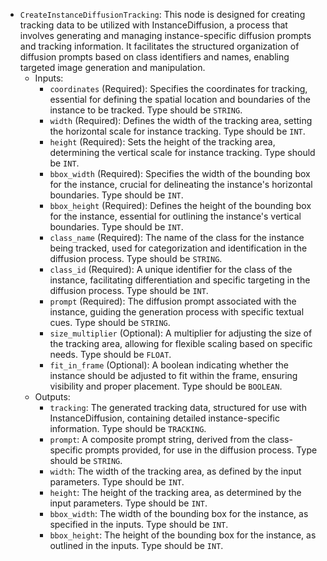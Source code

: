 - `CreateInstanceDiffusionTracking`: This node is designed for creating tracking data to be utilized with InstanceDiffusion, a process that involves generating and managing instance-specific diffusion prompts and tracking information. It facilitates the structured organization of diffusion prompts based on class identifiers and names, enabling targeted image generation and manipulation.
    - Inputs:
        - `coordinates` (Required): Specifies the coordinates for tracking, essential for defining the spatial location and boundaries of the instance to be tracked. Type should be `STRING`.
        - `width` (Required): Defines the width of the tracking area, setting the horizontal scale for instance tracking. Type should be `INT`.
        - `height` (Required): Sets the height of the tracking area, determining the vertical scale for instance tracking. Type should be `INT`.
        - `bbox_width` (Required): Specifies the width of the bounding box for the instance, crucial for delineating the instance's horizontal boundaries. Type should be `INT`.
        - `bbox_height` (Required): Defines the height of the bounding box for the instance, essential for outlining the instance's vertical boundaries. Type should be `INT`.
        - `class_name` (Required): The name of the class for the instance being tracked, used for categorization and identification in the diffusion process. Type should be `STRING`.
        - `class_id` (Required): A unique identifier for the class of the instance, facilitating differentiation and specific targeting in the diffusion process. Type should be `INT`.
        - `prompt` (Required): The diffusion prompt associated with the instance, guiding the generation process with specific textual cues. Type should be `STRING`.
        - `size_multiplier` (Optional): A multiplier for adjusting the size of the tracking area, allowing for flexible scaling based on specific needs. Type should be `FLOAT`.
        - `fit_in_frame` (Optional): A boolean indicating whether the instance should be adjusted to fit within the frame, ensuring visibility and proper placement. Type should be `BOOLEAN`.
    - Outputs:
        - `tracking`: The generated tracking data, structured for use with InstanceDiffusion, containing detailed instance-specific information. Type should be `TRACKING`.
        - `prompt`: A composite prompt string, derived from the class-specific prompts provided, for use in the diffusion process. Type should be `STRING`.
        - `width`: The width of the tracking area, as defined by the input parameters. Type should be `INT`.
        - `height`: The height of the tracking area, as determined by the input parameters. Type should be `INT`.
        - `bbox_width`: The width of the bounding box for the instance, as specified in the inputs. Type should be `INT`.
        - `bbox_height`: The height of the bounding box for the instance, as outlined in the inputs. Type should be `INT`.

